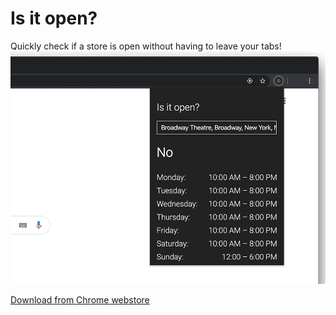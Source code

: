 # Is it open?
Quickly check if a store is open without having to leave your tabs!
![screenshot](https://github.com/strazan/is-it-open/blob/master/images/screenshot_06.png)

[Download from Chrome webstore](https://chrome.google.com/webstore/detail/is-it-open/gdjbfijnogcahnchgkfagpabnajkeoep)
